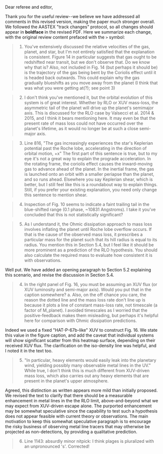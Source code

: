 Dear referee and editor,

Thank you for the useful review--we believe we have addressed all comments in this revised version, making the paper much stronger overall.  We followed the AASTEX "track changes" protocol, so all changes should appear in **boldface** in the revised PDF.  Here we summarize each change, with the original review content prefaced with the `>` symbol:

> 1. You've extensively discussed the relative velocities of the gas, planet, and star, but I'm not entirely satisfied that the explanation is consistent. Figure 14 in particular suggests that gas ought to be redshifted near transit, but we don't observe that. Do we know why that is? Also, not included in Fig. 14 (but perhaps it should be) is the trajectory of the gas being bent by the Coriolis effect until it is headed back outwards. This could explain why the gas gradually blueshifts as you move away from the planet (I think that was what you were getting at(?); see point 3)



> 2. I don't think you've mentioned it, but the orbital evolution of this system is of great interest. Whether by RLO or XUV mass-loss, the asymmetric tail of the planet will drive up the planet's semimajor axis. This is discussed for the RLO case by Valsecci et al. 2014 & 2015, and I think it bears mentioning here. It may even be that the present rate of mass loss could not have occurred over the planet's lifetime, as it would no longer be at such a close semi-major axis.

> 3. Line 816, "The gas increasingly experiences the star's Keplerian potential past the Roche lobe, accelerating in the direction of orbital motion, +x" The first part of this sentence is true, but to my eye it's not a great way to explain the prograde acceleration. In the rotating frame, the coriolis effect causes the inward-moving gas to advance ahead of the planet. In the inertial frame, the gas is launched onto an orbit with a smaller periapse than the planet, and so runs ahead. Elsewhere you say Keplerian shear, which is better, but I still feel like this is a roundabout way to explain things. Still, if you prefer your existing explanation, you need only change this sentence to mention shear.

> 4. Inspection of Fig. 10 seems to indicate a faint trailing tail in the blue-shifted range (0.1 phase, ~10831 Angstroms). I take it you've concluded that this is not statistically significant?

> 5. As I understand it, the Ohmic dissipation approach to mass loss involves inflating the planet until Roche lobe overflow occurs. If that is the cause of the observed mass loss, it prescribes a particular mass for the planet such that its hill radius is equal to its radius. You mention this in Section 5.4, but I feel like it should be more prominent as a prediction of the RLO hypothesis. You should also calculate the required mass to evaluate how consistent it is with observations.

Well put.  We have added an opening paragraph to Section 5.2 explaining this scenario, and revise the discussion in Section 5.4.


> 4. In the right panel of Fig. 16, you must be assuming an XUV flux (or XUV luminosity and semi-major axis). Would you put that in the caption somewhere?
a. Also, on the off chance you care, the reason the dotted line and the mass loss rate don't line up is because it plots a line of constant mass-loss rate, not timescale (a factor of M_planet). I avoided timescales as I worried that the positive-feedback makes them misleading, but perhaps it's helpful here for comparison with Ohmic dissipation predictions.

Indeed we used a fixed "HAT-P-67b-like" XUV to construct Fig. 16.  We state this value in the figure caption, and add the caveat that individual systems will show significant scatter from this heatmap surface, depending on their received XUV flux.  The clarification on the iso-density line was helpful, and I noted it in the text too.  

> 5. "In particular, heavy elements would easily leak into the planetary wind, yielding possibly many observable metal lines in the UV." While true, I don't think this is much different from XUV-driven mass loss, which also carries out any heavy elements that are present in the planet's upper atmosphere.

Agreed, this distinction as written appears more mild than initially proposed. We revised the text to clarify that there should be a measurable enhancement in metal lines in the the RLO limit, above-and-beyond what we may expect from XUV-driven escape alone.  The purported enhancement may be somewhat speculative since the capability to test such a hypothesis does not appear feasible with current theory or observations.  The main motivation to keep this somewhat speculative paragraph is to encourage the risky business of observing metal line tracers that may otherwise be projected as non-detections, by providing a qualitative prediction.

> 6. Line 1143: absurdly minor nitpick: I think plages is pluralized with an unpronounced 's'.
Corrected! 

